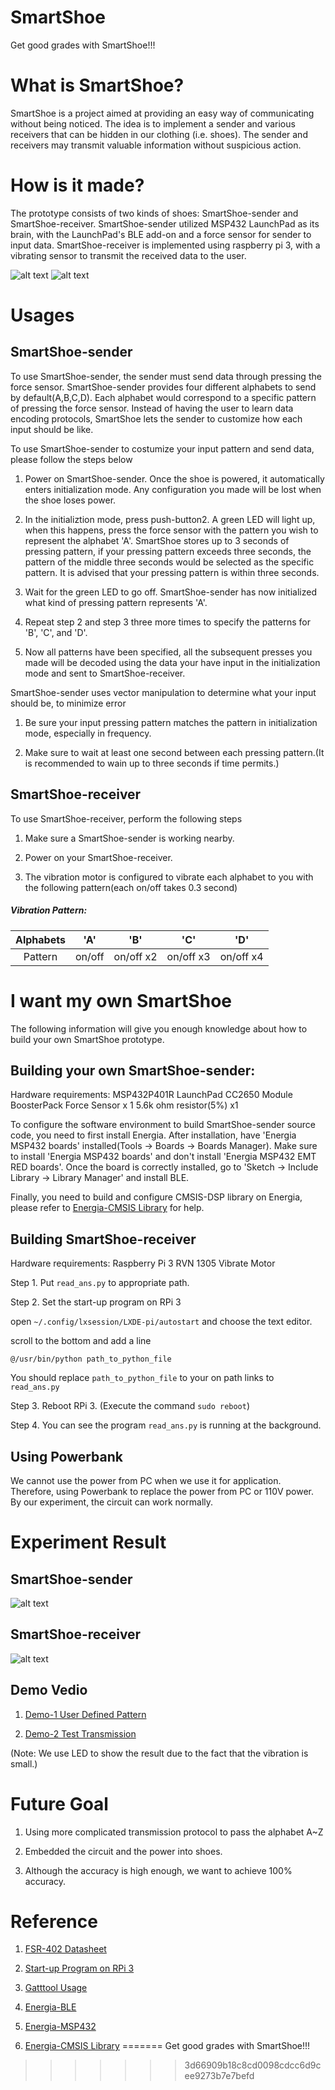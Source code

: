 # SmartShoe

Get good grades with SmartShoe!!!

# What is SmartShoe?

SmartShoe is a project aimed at providing an easy way of communicating without being noticed. The idea is to implement a sender and various receivers that can be hidden in our clothing (i.e. shoes). The sender and receivers may transmit valuable information without suspicious action.

# How is it made?

The prototype consists of two kinds of shoes: SmartShoe-sender and SmartShoe-receiver. SmartShoe-sender utilized MSP432 LaunchPad as its brain, with the LaunchPad's BLE add-on and a force sensor for sender to input data. SmartShoe-receiver is implemented using raspberry pi 3, with a vibrating sensor to transmit the received data to the user.
 
![alt text]( https://github.com/NTUEE-ESLab/2017Fall-SmartShoe/blob/gh-pages/Images/sender_bb.jpg?raw=true "SmartShoe-sender")
![alt text]( https://github.com/NTUEE-ESLab/2017Fall-SmartShoe/blob/gh-pages/Images/receiver_bb.jpg?raw=true  "SmartShoe-receiver")

# Usages

## SmartShoe-sender

To use SmartShoe-sender, the sender must send data through pressing the force sensor. SmartShoe-sender provides four different alphabets to send by default(A,B,C,D). Each alphabet would correspond to a specific pattern of pressing the force sensor. Instead of having the user to learn data encoding protocols, SmartShoe lets the sender to customize how each input should be like. 

To use SmartShoe-sender to costumize your input pattern and send data, please follow the steps below

1. Power on SmartShoe-sender. Once the shoe is powered, it automatically enters initialization mode. Any configuration you made will be lost when the shoe loses power.
	
2. In the initializtion mode, press push-button2. A green LED will light up, when this happens, press the force sensor with the pattern you wish to represent the alphabet 'A'. SmartShoe stores up to 3 seconds of pressing pattern, if your pressing pattern exceeds three seconds, the pattern of the middle three seconds would be selected as the specific pattern. It is advised that your pressing pattern is within three seconds.
	
3. Wait for the green LED to go off. SmartShoe-sender has now initialized what kind of pressing pattern represents 'A'. 
	
4. Repeat step 2 and step 3 three more times to specify the patterns for 'B', 'C', and 'D'.
	
5. Now all patterns have been specified, all the subsequent presses you made will be decoded using the data your have input in the initialization mode and sent to SmartShoe-receiver.

SmartShoe-sender uses vector manipulation to determine what your input should be, to minimize error

1. Be sure your input pressing pattern matches the pattern in initialization mode, especially in frequency.
	
2. Make sure to wait at least one second between each pressing pattern.(It is recommended to wain up to three seconds if time permits.)

## SmartShoe-receiver

To use SmartShoe-receiver, perform the following steps

1. Make sure a SmartShoe-sender is working nearby.
	
2. Power on your SmartShoe-receiver.
	
3. The vibration motor is configured to vibrate each alphabet to you with the following pattern(each on/off takes 0.3 second)
	
##### Vibration Pattern:

|Alphabets   |'A'         |'B'         |'C'         |'D'         |
|:----------:|:----------:|:----------:|:----------:|:----------:|
|Pattern     |on/off	  |on/off x2   |on/off x3   |on/off x4   |



# I want my own SmartShoe

The following information will give you enough knowledge about how to build your own SmartShoe prototype.

## Building your own SmartShoe-sender:

Hardware requirements:
	MSP432P401R LaunchPad
	CC2650 Module BoosterPack
	Force Sensor x 1
	5.6k ohm resistor(5%) x1

To configure the software environment to build SmartShoe-sender source code, you need to first install Energia. After installation, have 'Energia MSP432 boards' installed(Tools -> Boards -> Boards Manager). Make sure to install 'Energia MSP432 boards' and don't install 'Energia MSP432 EMT RED boards'. Once the board is correctly installed, go to 'Sketch -> Include Library -> Library Manager' and install BLE.

Finally, you need to build and configure CMSIS-DSP library on Energia, please refer to [Energia-CMSIS Library](https://github.com/b03901060/CMSIS-DSP-Library-for-MSP432-on-Energia-IDE) for help.

## Building SmartShoe-receiver

Hardware requirements:
	Raspberry Pi 3
	RVN 1305 Vibrate Motor
	
Step 1. Put `read_ans.py` to appropriate path.

Step 2. Set the start-up program on RPi 3

   open `~/.config/lxsession/LXDE-pi/autostart` and choose the text editor.

   scroll to the bottom and add a line

   `@/usr/bin/python path_to_python_file`

   You should replace `path_to_python_file` to your on path links to `read_ans.py`

Step 3. Reboot RPi 3. (Execute the command `sudo reboot`)

Step 4. You can see the program `read_ans.py` is running at the background.

## Using Powerbank
We cannot use the power from PC when we use it for application. Therefore, using Powerbank to replace the power from PC or 110V power. By our experiment, the circuit can work normally.

# Experiment Result
## SmartShoe-sender
![alt text](https://github.com/NTUEE-ESLab/2017Fall-SmartShoe/blob/gh-pages/Images/Demo_MSP432.jpg?raw=true "SmartShoe-sender")

## SmartShoe-receiver
![alt text](https://github.com/NTUEE-ESLab/2017Fall-SmartShoe/blob/gh-pages/Images/Demo_RPi.jpg?raw=true "SmartShoe-receiver")

## Demo Vedio
1. [Demo-1 User Defined Pattern](https://youtu.be/x6R_morT4zs)

2. [Demo-2 Test Transmission](https://youtu.be/oovrMNNiGNI)

(Note: We use LED to show the result due to the fact that the vibration is small.)


# Future Goal
1. Using more complicated transmission protocol to pass the alphabet A~Z

2. Embedded the circuit and the power into shoes.

3. Although the accuracy is high enough, we want to achieve 100% accuracy.


# Reference
1. [FSR-402 Datasheet](http://www.trossenrobotics.com/productdocs/2010-10-26-DataSheet-FSR402-Layout2.pdf)

2. [Start-up Program on RPi 3](http://icodding.blogspot.tw/2016/01/raspberry-pi-linux-pi-sell-script.html)

3. [Gatttool Usage](http://www.humbug.in/2014/using-gatttool-manualnon-interactive-mode-read-ble-devices/)

4. [Energia-BLE](http://energia.nu/reference/ble/)

5. [Energia-MSP432](http://energia.nu/pin-maps/guide_msp432p401r/)

6. [Energia-CMSIS Library](https://github.com/b03901060/CMSIS-DSP-Library-for-MSP432-on-Energia-IDE)
=======
Get good grades with SmartShoe!!!
>>>>>>> 3d66909b18c8cd0098cdcc6d9cee9273b7e7befd
